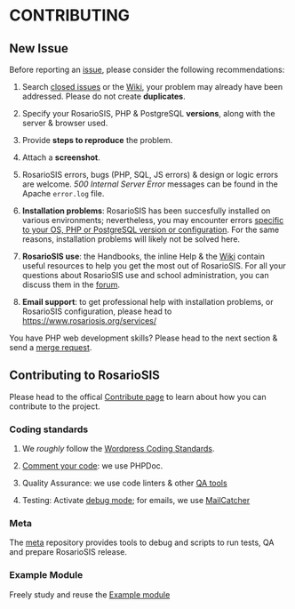 # CONTRIBUTING

## New Issue

Before reporting an [issue](https://gitlab.com/francoisjacquet/rosariosis/issues/), please consider the following recommendations:

1. Search [closed issues](https://gitlab.com/francoisjacquet/rosariosis/issues?scope=all&utf8=%E2%9C%93&state=closed) or the [Wiki](https://gitlab.com/francoisjacquet/rosariosis/wikis), your problem may already have been addressed. Please do not create **duplicates**.

2. Specify your RosarioSIS, PHP & PostgreSQL **versions**, along with the server & browser used.

3. Provide **steps to reproduce** the problem.

4. Attach a **screenshot**.

5. RosarioSIS errors, bugs (PHP, SQL, JS errors) & design or logic errors are welcome. _500 Internal Server Error_ messages can be found in the Apache `error.log` file.

6. **Installation problems**: RosarioSIS has been succesfully installed on various environments; nevertheless, you may encounter errors [specific to your OS, PHP or PostgreSQL version or configuration](https://gitlab.com/francoisjacquet/rosariosis/blob/mobile/INSTALL.md#rosariosis-student-information-system). For the same reasons, installation problems will likely not be solved here.

7. **RosarioSIS use**: the Handbooks, the inline Help & the [Wiki](https://gitlab.com/francoisjacquet/rosariosis/wikis) contain useful resources to help you get the most out of RosarioSIS. For all your questions about RosarioSIS use and school administration, you can discuss them in the [forum](https://www.rosariosis.org/forum/).

8. **Email support**: to get professional help with installation problems, or RosarioSIS configuration, please head to https://www.rosariosis.org/services/

You have PHP web development skills? Please head to the next section & send a [merge request](https://docs.gitlab.com/ee/gitlab-basics/add-merge-request.html).


## Contributing to RosarioSIS

Please head to the offical [Contribute page](https://www.rosariosis.org/contribute) to learn about how you can contribute to the project.

### Coding standards

1. We _roughly_ follow the [Wordpress Coding Standards](https://make.wordpress.org/core/handbook/coding-standards/).

2. [Comment your code](https://make.wordpress.org/core/handbook/best-practices/inline-documentation-standards/): we use PHPDoc.

3. Quality Assurance: we use code linters & other [QA tools](https://phpqa.io/)

4. Testing: Activate [debug mode](https://gitlab.com/francoisjacquet/rosariosis/blob/mobile/INSTALL.md#optional-variables); for emails, we use [MailCatcher](http://mailcatcher.me/)

### Meta

The [meta](https://gitlab.com/francoisjacquet/rosariosis-meta/) repository provides tools to debug and scripts to run tests, QA and prepare RosarioSIS release.

### Example Module

Freely study and reuse the [Example module](https://gitlab.com/francoisjacquet/Example)


